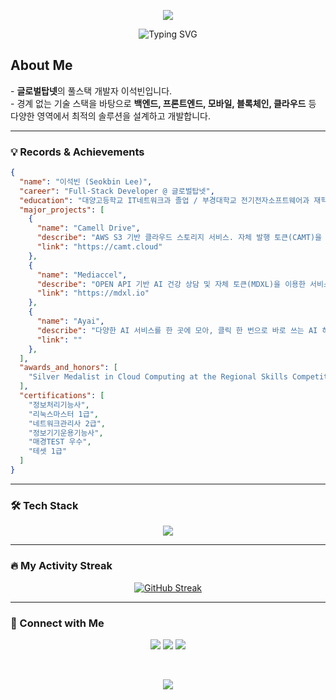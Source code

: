 <p align="center">
  <img src="https://capsule-render.vercel.app/api?type=slice&color=auto&fontColor=FFFFFF&height=250&section=header&text=Seokbin%20Lee&fontSize=70&fontAlignY=38&desc=Full-Stack%20Developer&descAlignY=55&descAlign=62" />
</p>

<p align="center">
  <img src="https://readme-typing-svg.herokuapp.com?font=Fira+Code&size=22&pause=1000&color=87CEEB&center=true&vCenter=true&width=435&lines=Always+learning+new+things;Backend+%7C+Frontend+%7C+Mobile+%7C+Cloud;Passionate+Problem+Solver" alt="Typing SVG" />
</p>

## About Me
<p>
- <strong>글로벌탑넷</strong>의 풀스택 개발자 이석빈입니다.<br/>
- 경계 없는 기술 스택을 바탕으로 <strong>백엔드, 프론트엔드, 모바일, 블록체인, 클라우드</strong> 등 다양한 영역에서 최적의 솔루션을 설계하고 개발합니다.<br/>
</p>

---

### 💡 Records & Achievements
```json
{
  "name": "이석빈 (Seokbin Lee)",
  "career": "Full-Stack Developer @ 글로벌탑넷",
  "education": "대양고등학교 IT네트워크과 졸업 / 부경대학교 전기전자소프트웨어과 재학",
  "major_projects": [
    {
      "name": "Camell Drive",
      "describe": "AWS S3 기반 클라우드 스토리지 서비스. 자체 발행 토큰(CAMT)을 연동하여 파일 관리 기능을 구현했습니다.",
      "link": "https://camt.cloud"
    },
    {
      "name": "Mediaccel",
      "describe": "OPEN API 기반 AI 건강 상담 및 자체 토큰(MDXL)을 이용한 서비스 기능 확장을 제공하는 헬스케어 앱입니다.",
      "link": "https://mdxl.io"
    },
    {
      "name": "Ayai",
      "describe": "다양한 AI 서비스를 한 곳에 모아, 클릭 한 번으로 바로 쓰는 AI 허브입니다.",
      "link": ""
    },
  ],
  "awards_and_honors": [
    "Silver Medalist in Cloud Computing at the Regional Skills Competition"
  ],
  "certifications": [
    "정보처리기능사",
    "리눅스마스터 1급",
    "네트워크관리사 2급",
    "정보기기운용기능사",
    "매경TEST 우수",
    "테셋 1급"
  ]
}
```

---

### 🛠️ Tech Stack
<p align="center">
  <a href="https://skillicons.dev">
    <img src="https://skillicons.dev/icons?i=aws,kubernetes,react,nodejs,python,docker,git,js,ts,html,css" />
  </a>
</p>

---

### 🔥 My Activity Streak
<p align="center">
  <a href="https://git.io/streak-stats">
    <img src="https://github-readme-streak-stats.herokuapp.com?user=leeseokbln&theme=tokyonight&hide_border=true&date_format=M%20j%5B,%20Y%5D" alt="GitHub Streak" />
  </a>
</p>

---

### 🤝 Connect with Me
<p align="center">
  <a href="mailto:seokbin.business@gmail.com"><img src="https://img.shields.io/badge/Gmail-D14836?style=for-the-badge&logo=gmail&logoColor=white" /></a>
  <a href="YOUR_LINKEDIN_URL"><img src="https://img.shields.io/badge/LinkedIn-0A66C2?style=for-the-badge&logo=linkedin&logoColor=white" /></a>
  <a href="YOUR_BLOG_URL"><img src="https://img.shields.io/badge/Velog-20C997?style=for-the-badge&logo=velog&logoColor=white" /></a>
</p>

<br/>

<p align="center">
  <img src="https://capsule-render.vercel.app/api?type=waving&color=auto&height=200&section=footer"/>
</p>
